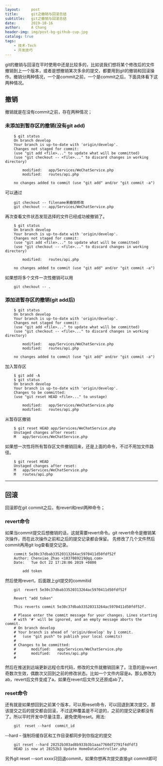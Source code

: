 ```yaml
---
layout:     post
title:      git之撤销与回滚总结
subtitle:   git之撤销与回滚总结
date:       2019-10-16
author:     A Chang
header-img: img/post-bg-github-cup.jpg
catalog: true
tags:
    - 技术-Tech
    - 开发技巧
---
```



git的撤销与回滚在平时使用中还是比较多的，比如说我们想将某个修改后的文件撤销到上一个版本，或者是想撤销某次多余的提交，都要用到git的撤销和回滚操作。撤销分两种情况，一个是commit之前，一个是commit之后，下面具体看下这两种情况。

## 撤销

撤销就是在没有commit之前，存在两种情况；

### 未添加到暂存区的撤销(没有git add)

```
    $ git status
    On branch develop
    Your branch is up-to-date with 'origin/develop'.
    Changes not staged for commit:
    (use "git add <file>..." to update what will be committed)
    (use "git checkout -- <file>..." to discard changes in working directory)

        modified:   app/Services/WeChatService.php
        modified:   routes/api.php

    no changes added to commit (use "git add" and/or "git commit -a")
```

可以通过

```
    git checkout -- filename来撤销修改
    git checkout -- app/Services/WeChatService.php
```

再次查看文件状态发现选择的文件已经成功被撤销了。

```
    $ git status
    On branch develop
    Your branch is up-to-date with 'origin/develop'.
    Changes not staged for commit:
    (use "git add <file>..." to update what will be committed)
    (use "git checkout -- <file>..." to discard changes in working directory)

        modified:   routes/api.php

    no changes added to commit (use "git add" and/or "git commit -a")
```

如果想将多个文件一次性撤销可以用

```
    git checkout -- .
```

### 添加进暂存区的撤销(git add后)

```
    $ git status
    On branch develop
    Your branch is up-to-date with 'origin/develop'.
    Changes not staged for commit:
    (use "git add <file>..." to update what will be committed)
    (use "git checkout -- <file>..." to discard changes in working directory)

        modified:   app/Services/WeChatService.php
        modified:   routes/api.php

    no changes added to commit (use "git add" and/or "git commit -a")
```

加入暂存区

```
    $ git add -A
    $ git status
    On branch develop
    Your branch is up-to-date with 'origin/develop'.
    Changes to be committed:
    (use "git reset HEAD <file>..." to unstage)

        modified:   app/Services/WeChatService.php
        modified:   routes/api.php
```

从暂存区撤销

```
    $ git reset HEAD app/Services/WeChatService.php
    Unstaged changes after reset:
    M	app/Services/WeChatService.php
```

如果想一次性将所有暂存区文件撤销回来，还是上面的命令，不过不用加文件路径。

```
    $ git reset HEAD
    Unstaged changes after reset:
    M	app/Services/WeChatService.php
    M	routes/api.php
```

---

## 回滚

回滚即在git commit之后，有revert和rest两种命令；

### revert命令

如果当commit提交后想撤销的话，这就需要revert命令。git revert命令是撤销某次操作，而在此次操作之前和之后的提交记录都会保留。
先修改了几个文件然后commit再用git log查看提交记录。

```
    commit 5e30c37dbab33520313264ac5970411d50fdf52f
    Author: Chenxiao_Zhao <1037089219@qq.com>
    Date:   Tue Oct 22 17:28:06 2019 +0800

        add token
```

然后使用revert，后面跟上git提交的commitid

```
    git  revert 5e30c37dbab33520313264ac5970411d50fdf52f

    Revert "add token"

    This reverts commit 5e30c37dbab33520313264ac5970411d50fdf52f.

    # Please enter the commit message for your changes. Lines starting
    # with '#' will be ignored, and an empty message aborts the commit.
    # On branch develop
    # Your branch is ahead of 'origin/develop' by 1 commit.
    #   (use "git push" to publish your local commits)
    #
    # Changes to be committed:
    #       modified:   app/Services/WeChatService.php
    #       modified:   routes/api.php
    #
```

然后在推送到远端更新远程仓库代码，修改的文件就撤销回来了。注意的是revert奇数次生效，偶数次又回到之前的修改状态。比如一个文件内容是a，那么修改为ab，revert后文件变成了a，如果在revert后文件又还原成ab了。
 
 ### reset命令

还有就是如果想回到之前某个版本，可以用reset命令，可以回退到某次提交，那该提交之后的提交都会回滚，不过这种覆盖是不可逆的，之前的提交记录都没有了。所以平时开发中尽量注意，避免使用reset。用法:

```
    git  reset --hard  commit_id
```

--hard – 强制将缓存区和工作目录都同步到你指定的提交

```
    git reset --hard 28252b303ad8b933b3b1aaa7760df2791f4dfdf3
    HEAD is now at 28252b3 Update HomeDataController.php
```
另外git reset --sort xxxx只回退commit，如果你想再次提交直接git commit即可